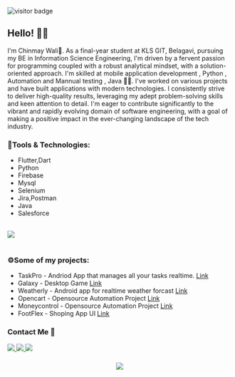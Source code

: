 ![visitor badge](https://visitor-badge.laobi.icu/badge?page_id=chinmaywali.visitor-badge&left_color=red&right_color=green&left_text=Profile%20Visitors)



<H2>Hello! 👋👋</H2>

I'm Chinmay Wali👋. As a final-year student at KLS GIT, Belagavi, pursuing my BE in Information Science Engineering, I'm driven by a fervent passion for programming coupled with a robust analytical mindset, with a solution-oriented approach. I'm skilled at mobile application development , Python , Automation and Mannual testing , Java 🧑‍💻. I've worked on various projects and have built applications with modern technologies. I consistently strive to deliver high-quality results, leveraging my adept problem-solving skills and keen attention to detail. I'm eager to contribute significantly to the vibrant and rapidly evolving domain of software engineering, with a goal of making a positive impact in the ever-changing landscape of the tech industry.
<br/>
<H3> 🌟Tools & Technologies:</H3>

- Flutter,Dart
- Python
- Firebase
- Mysql
- Selenium
- Jira,Postman
- Java
- Salesforce
<br/>
<div>
    <img src="https://skillicons.dev/icons?i=dart,flutter,python,mysql,firebase,selenium,postman,c,java,html,salesforce" />
</div>
<br/>

<H3> ⚙️Some of my projects:</H3>

- TaskPro - Andriod App that manages all your tasks realtime. [Link](https://github.com/chinmaywali/TaskPro) 
- Galaxy - Desktop Game [Link](https://github.com/chinmaywali/Galaxy_App)
- Weatherly - Android app for realtime weather forcast [Link](https://github.com/chinmaywali/Weather-App)
- Opencart - Opensource Automation Project [Link](https://github.com/chinmaywali/OpenCart-MannualTesting)
- Moneycontrol - Opensource Automation Project [Link](https://github.com/chinmaywali/moneycontrol.com_Automation)
- FootFlex - Shoping App UI [Link](https://www.instagram.com/chinmay_wali2.0/)

<H3>Contact Me 💬</H3>

<div> 
  <a href="mailto:chinmaywali019@gmail.com">
    <img src="https://img.shields.io/badge/Gmail-333333?style=for-the-badge&logo=gmail&logoColor=red" />
  </a>
  <a href="https://www.linkedin.com/in/chinmay-wali-625b41242/" target="_blank">
    <img src="https://img.shields.io/badge/LinkedIn-0077B5?style=for-the-badge&logo=linkedin&logoColor=white" target="_blank" />
  </a>
  <a href="https://instagram.com/chinmay_wali2.0" target="_blank">
     <img src="https://img.shields.io/badge/Instagram-FF5722?style=for-the-badge&logo=instagram&logoColor=white" target="_blank" /> <!-- sqlite, safari, google-chrome are other good icon options -->
  </a>
</div>


<h3 align="center">
    <img src="https://readme-typing-svg.herokuapp.com/?font=Righteous&size=25&center=true&vCenter=true&width=700&height=70&duration=4000&lines=Thanks+for+visiting!+😊✌️;+Shoot+me+a+message+on+Gmail+or+Linkedin..!!;I'm+always+down+to+collab+:)">
</h3>

<br/>
